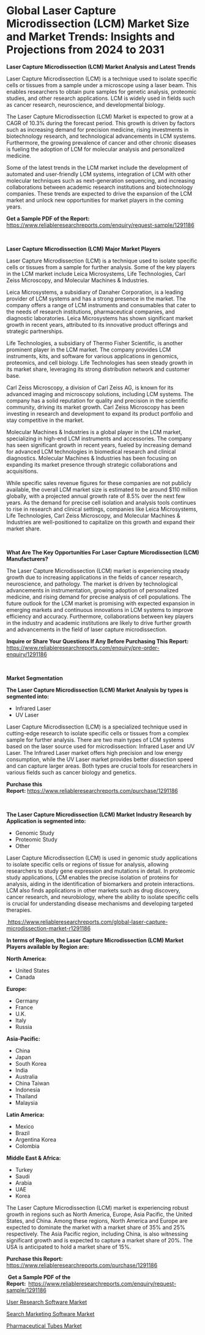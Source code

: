 <p><h1>Global Laser Capture Microdissection (LCM) Market Size and Market Trends: Insights and Projections from 2024 to 2031</h1></p><p><strong>Laser Capture Microdissection (LCM) Market Analysis and Latest Trends</strong></p>
<p><p>Laser Capture Microdissection (LCM) is a technique used to isolate specific cells or tissues from a sample under a microscope using a laser beam. This enables researchers to obtain pure samples for genetic analysis, proteomic studies, and other research applications. LCM is widely used in fields such as cancer research, neuroscience, and developmental biology.</p><p>The Laser Capture Microdissection (LCM) Market is expected to grow at a CAGR of 10.3% during the forecast period. This growth is driven by factors such as increasing demand for precision medicine, rising investments in biotechnology research, and technological advancements in LCM systems. Furthermore, the growing prevalence of cancer and other chronic diseases is fueling the adoption of LCM for molecular analysis and personalized medicine.</p><p>Some of the latest trends in the LCM market include the development of automated and user-friendly LCM systems, integration of LCM with other molecular techniques such as next-generation sequencing, and increasing collaborations between academic research institutions and biotechnology companies. These trends are expected to drive the expansion of the LCM market and unlock new opportunities for market players in the coming years.</p></p>
<p><strong>Get a Sample PDF of the Report:&nbsp;</strong> <a href="https://www.reliableresearchreports.com/enquiry/request-sample/1291186">https://www.reliableresearchreports.com/enquiry/request-sample/1291186</a></p>
<p>&nbsp;</p>
<p><strong>Laser Capture Microdissection (LCM) Major Market Players</strong></p>
<p><p>Laser Capture Microdissection (LCM) is a technique used to isolate specific cells or tissues from a sample for further analysis. Some of the key players in the LCM market include Leica Microsystems, Life Technologies, Carl Zeiss Microscopy, and Molecular Machines & Industries.</p><p>Leica Microsystems, a subsidiary of Danaher Corporation, is a leading provider of LCM systems and has a strong presence in the market. The company offers a range of LCM instruments and consumables that cater to the needs of research institutions, pharmaceutical companies, and diagnostic laboratories. Leica Microsystems has shown significant market growth in recent years, attributed to its innovative product offerings and strategic partnerships.</p><p>Life Technologies, a subsidiary of Thermo Fisher Scientific, is another prominent player in the LCM market. The company provides LCM instruments, kits, and software for various applications in genomics, proteomics, and cell biology. Life Technologies has seen steady growth in its market share, leveraging its strong distribution network and customer base.</p><p>Carl Zeiss Microscopy, a division of Carl Zeiss AG, is known for its advanced imaging and microscopy solutions, including LCM systems. The company has a solid reputation for quality and precision in the scientific community, driving its market growth. Carl Zeiss Microscopy has been investing in research and development to expand its product portfolio and stay competitive in the market.</p><p>Molecular Machines & Industries is a global player in the LCM market, specializing in high-end LCM instruments and accessories. The company has seen significant growth in recent years, fueled by increasing demand for advanced LCM technologies in biomedical research and clinical diagnostics. Molecular Machines & Industries has been focusing on expanding its market presence through strategic collaborations and acquisitions.</p><p>While specific sales revenue figures for these companies are not publicly available, the overall LCM market size is estimated to be around $110 million globally, with a projected annual growth rate of 8.5% over the next few years. As the demand for precise cell isolation and analysis tools continues to rise in research and clinical settings, companies like Leica Microsystems, Life Technologies, Carl Zeiss Microscopy, and Molecular Machines & Industries are well-positioned to capitalize on this growth and expand their market share.</p></p>
<p>&nbsp;</p>
<p><strong>What Are The Key Opportunities For Laser Capture Microdissection (LCM) Manufacturers?</strong></p>
<p><p>The Laser Capture Microdissection (LCM) market is experiencing steady growth due to increasing applications in the fields of cancer research, neuroscience, and pathology. The market is driven by technological advancements in instrumentation, growing adoption of personalized medicine, and rising demand for precise analysis of cell populations. The future outlook for the LCM market is promising with expected expansion in emerging markets and continuous innovations in LCM systems to improve efficiency and accuracy. Furthermore, collaborations between key players in the industry and academic institutions are likely to drive further growth and advancements in the field of laser capture microdissection.</p></p>
<p><strong>Inquire or Share Your Questions If Any Before Purchasing This Report:</strong> <a href="https://www.reliableresearchreports.com/enquiry/pre-order-enquiry/1291186">https://www.reliableresearchreports.com/enquiry/pre-order-enquiry/1291186</a></p>
<p>&nbsp;</p>
<p><strong>Market Segmentation</strong></p>
<p><strong>The Laser Capture Microdissection (LCM) Market Analysis by types is segmented into:</strong></p>
<p><ul><li>Infrared Laser</li><li>UV Laser</li></ul></p>
<p><p>Laser Capture Microdissection (LCM) is a specialized technique used in cutting-edge research to isolate specific cells or tissues from a complex sample for further analysis. There are two main types of LCM systems based on the laser source used for microdissection: Infrared Laser and UV Laser. The Infrared Laser market offers high precision and low energy consumption, while the UV Laser market provides better dissection speed and can capture larger areas. Both types are crucial tools for researchers in various fields such as cancer biology and genetics.</p></p>
<p><strong>Purchase this Report:&nbsp;</strong><a href="https://www.reliableresearchreports.com/purchase/1291186">https://www.reliableresearchreports.com/purchase/1291186</a></p>
<p>&nbsp;</p>
<p><strong>The Laser Capture Microdissection (LCM) Market Industry Research by Application is segmented into:</strong></p>
<p><ul><li>Genomic Study</li><li>Proteomic Study</li><li>Other</li></ul></p>
<p><p>Laser Capture Microdissection (LCM) is used in genomic study applications to isolate specific cells or regions of tissue for analysis, allowing researchers to study gene expression and mutations in detail. In proteomic study applications, LCM enables the precise isolation of proteins for analysis, aiding in the identification of biomarkers and protein interactions. LCM also finds applications in other markets such as drug discovery, cancer research, and neurobiology, where the ability to isolate specific cells is crucial for understanding disease mechanisms and developing targeted therapies.</p></p>
<p><a href="https://www.reliableresearchreports.com/global-laser-capture-microdissection-market-r1291186">&nbsp;https://www.reliableresearchreports.com/global-laser-capture-microdissection-market-r1291186</a></p>
<p><strong>In terms of Region, the Laser Capture Microdissection (LCM) Market Players available by Region are:</strong></p>
<p>
    <p> <strong> North America: </strong>
        <ul>
            <li>United States</li>
            <li>Canada</li>
        </ul>
        </p> 
    <p> <strong> Europe: </strong>
        <ul>
            <li>Germany</li>
            <li>France</li>
            <li>U.K.</li>
            <li>Italy</li>
            <li>Russia</li>
        </ul>
        </p> 
    <p> <strong> Asia-Pacific: </strong>
        <ul>
            <li>China</li>
            <li>Japan</li>
            <li>South Korea</li>
            <li>India</li>
            <li>Australia</li>
            <li>China Taiwan</li>
            <li>Indonesia</li>
            <li>Thailand</li>
            <li>Malaysia</li>
        </ul>
        </p> 
    <p> <strong> Latin America: </strong>
        <ul>
            <li>Mexico</li>
            <li>Brazil</li>
            <li>Argentina Korea</li>
            <li>Colombia</li>
        </ul>
        </p> 
    <p> <strong> Middle East & Africa: </strong>
        <ul>
            <li>Turkey</li>
            <li>Saudi</li>
            <li>Arabia</li>
            <li>UAE</li>
            <li>Korea</li>
        </ul>
    </p>
    </p>
<p><p>The Laser Capture Microdissection (LCM) market is experiencing robust growth in regions such as North America, Europe, Asia Pacific, the United States, and China. Among these regions, North America and Europe are expected to dominate the market with a market share of 35% and 25% respectively. The Asia Pacific region, including China, is also witnessing significant growth and is expected to capture a market share of 20%. The USA is anticipated to hold a market share of 15%.</p></p>
<p><strong>Purchase this Report: </strong><a href="https://www.reliableresearchreports.com/purchase/1291186">https://www.reliableresearchreports.com/purchase/1291186</a></p>
<p>&nbsp;<strong>Get a Sample PDF of the Report:&nbsp;&nbsp;</strong><a href="https://www.reliableresearchreports.com/enquiry/request-sample/1291186">https://www.reliableresearchreports.com/enquiry/request-sample/1291186</a></p>
<p><strong></strong></p>
<p><p><a href="https://github.com/mahnoor2003/Market-Research-Report-List-5/blob/main/user-research-software-market.md">User Research Software Market</a></p><p><a href="https://github.com/BryceTownsendr/Market-Research-Report-List-5/blob/main/search-marketing-software-market.md">Search Marketing Software Market</a></p><p><a href="https://view.publitas.com/reportprime-1/analyzing-pharmaceutical-tubes-market-dynamics-and-growth-drivers-and-forecasted-for-period-from-2024-to-2031/">Pharmaceutical Tubes Market</a></p></p>